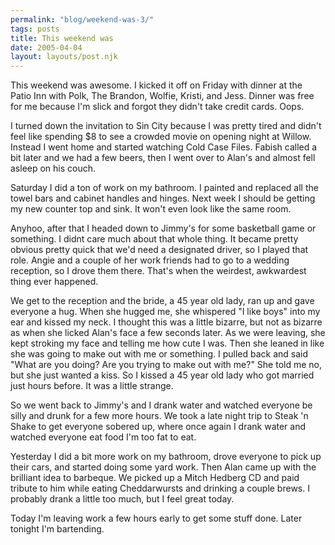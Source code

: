 ```yaml
---
permalink: "blog/weekend-was-3/"
tags: posts
title: This weekend was
date: 2005-04-04
layout: layouts/post.njk
---
```


This weekend was awesome. I kicked it off on Friday with dinner at the Patio Inn with Polk, The Brandon, Wolfie, Kristi, and Jess. Dinner was free for me because I'm slick and forgot they didn't take credit cards. Oops. 

I turned down the invitation to Sin City because I was pretty tired and didn't feel like spending $8 to see a crowded movie on opening night at Willow. Instead I went home and started watching Cold Case Files. Fabish called a bit later and we had a few beers, then I went over to Alan's and almost fell asleep on his couch.

Saturday I did a ton of work on my bathroom. I painted and replaced all the towel bars and cabinet handles and hinges. Next week I should be getting my new counter top and sink. It won't even look like the same room.

Anyhoo, after that I headed down to Jimmy's for some basketball game or something. I didnt care much about that whole thing. It became pretty obvious pretty quick that we'd need a designated driver, so I played that role. Angie and a couple of her work friends had to go to a wedding reception, so I drove them there. That's when the weirdest, awkwardest thing ever happened. 

We get to the reception and the bride, a 45 year old lady, ran up and gave everyone a hug. When she hugged me, she whispered "I like boys" into my ear and kissed my neck. I thought this was a little bizarre, but not as bizarre as when she licked Alan's face a few seconds later. As we were leaving, she kept stroking my face and telling me how cute I was. Then she leaned in like she was going to make out with me or something. I pulled back and said "What are you doing? Are you trying to make out with me?" She told me no, but she just wanted a kiss. So I kissed a 45 year old lady who got married just hours before. It was a little strange.

So we went back to Jimmy's and I drank water and watched everyone be silly and drunk for a few more hours. We took a late night trip to Steak 'n Shake to get everyone sobered up, where once again I drank water and watched everyone eat food I'm too fat to eat.

Yesterday I did a bit more work on my bathroom, drove everyone to pick up their cars, and started doing some yard work. Then Alan came up with the brilliant idea to barbeque. We picked up a Mitch Hedberg CD and paid tribute to him while eating Cheddarwursts and drinking a couple brews. I probably drank a little too much, but I feel great today. 

Today I'm leaving work a few hours early to get some stuff done. Later tonight I'm bartending.